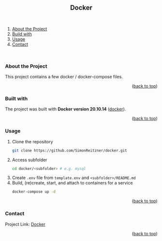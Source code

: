 <div id="top"></div>

<br />
<h2 align="center">Docker</h2>
<br />
</div>


1. [About the Project](#about-the-project)
2. [Build with](#build-with)
3. [Usage](#usage)
4. [Contact](#contact)
<br />


### About the Project <a id="about-the-project"></a>
This project contains a few docker / docker-compose files.

<p align="right">(<a href="#top">back to top</a>)</p>


### Built with <a id="build-with"></a>
The project was built with **Docker version 20.10.14** ([docker](https://www.docker.com/)).

<p align="right">(<a href="#top">back to top</a>)</p>


### Usage <a id="usage"></a>

1. Clone the repository
   ```sh
   git clone https://github.com/SimonReitzner/docker.git
   ```
2. Access subfolder
   ```sh
   cd docker/<subfolder> # e.g. mysql
   ```
2. Create `.env` file from `template.env` and `<subfolder>/README.md`
3. Build, (re)create, start, and attach to containers for a service
   ```sh
   docker-compose up -d
   ```

<p align="right">(<a href="#top">back to top</a>)</p>


### Contact <a id="contact"></a>
Project Link: [Docker](https://github.com/SimonReitzner/docker)

<p align="right">(<a href="#top">back to top</a>)</p>
